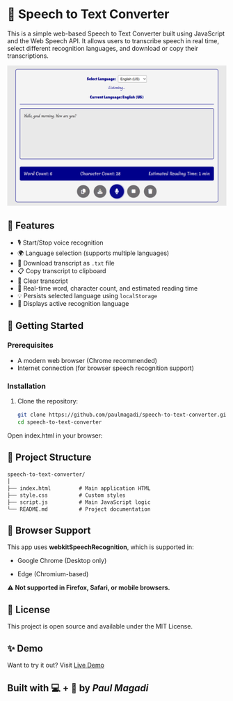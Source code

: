 # 🎤 Speech to Text Converter

This is a simple web-based Speech to Text Converter built using JavaScript and the Web Speech API. It allows users to transcribe speech in real time, select different recognition languages, and download or copy their transcriptions.

![Speach to text converter](speach-to-text.png)

## 🌟 Features

- 🎙️ Start/Stop voice recognition
- 🌍 Language selection (supports multiple languages)
- 💾 Download transcript as `.txt` file
- 📋 Copy transcript to clipboard
- 🧹 Clear transcript
- 🔢 Real-time word, character count, and estimated reading time
- 💡 Persists selected language using `localStorage`
- 📌 Displays active recognition language

## 🚀 Getting Started

### Prerequisites

- A modern web browser (Chrome recommended)
- Internet connection (for browser speech recognition support)

### Installation

1. Clone the repository:

   ```bash
   git clone https://github.com/paulmagadi/speech-to-text-converter.git
   cd speech-to-text-converter

Open index.html in your browser:

## 📁 Project Structure

```
speech-to-text-converter/
│
├── index.html         # Main application HTML
├── style.css          # Custom styles 
├── script.js          # Main JavaScript logic
└── README.md          # Project documentation
```

## 🧪 Browser Support
This app uses **webkitSpeechRecognition**, which is supported in:

- Google Chrome (Desktop only)

- Edge (Chromium-based)

**⚠️ Not supported in Firefox, Safari, or mobile browsers.**

## 📜 License
This project is open source and available under the MIT License.

## ✨ Demo
Want to try it out? Visit [Live Demo](https://paulmagadi.github.io/speech-to-text-converter)

## Built with 💻 + 🎤 by *Paul Magadi*